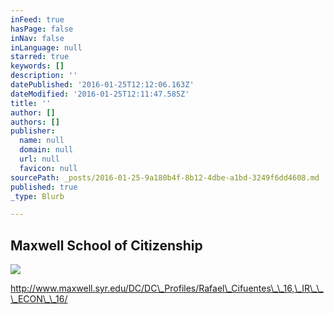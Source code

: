 ```yaml
---
inFeed: true
hasPage: false
inNav: false
inLanguage: null
starred: true
keywords: []
description: ''
datePublished: '2016-01-25T12:12:06.163Z'
dateModified: '2016-01-25T12:11:47.585Z'
title: ''
author: []
authors: []
publisher:
  name: null
  domain: null
  url: null
  favicon: null
sourcePath: _posts/2016-01-25-9a180b4f-8b12-4dbe-a1bd-3249f6dd4608.md
published: true
_type: Blurb

---
```

## Maxwell School of Citizenship
![](https://the-grid-user-content.s3-us-west-2.amazonaws.com/dfa0a9e7-bcf4-4e64-9574-cf596289ef5b.jpg)

http://www.maxwell.syr.edu/DC/DC\_Profiles/Rafael\_Cifuentes\_\_16,\_IR\_\_\_ECON\_\_16/